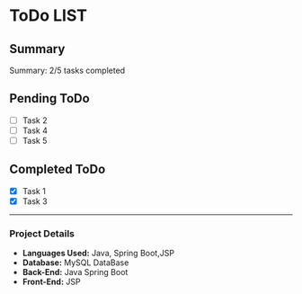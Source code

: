 # ToDo LIST

## Summary
Summary: 2/5 tasks completed

## Pending ToDo
- [ ] Task 2
- [ ] Task 4
- [ ] Task 5

## Completed ToDo
- [x] Task 1
- [x] Task 3

---

### Project Details
- **Languages Used:** Java, Spring Boot,JSP
- **Database:** MySQL DataBase
- **Back-End:** Java Spring Boot
- **Front-End:** JSP
